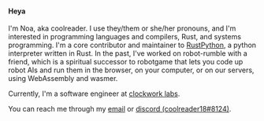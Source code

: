 #### Heya

I'm Noa, aka coolreader. I use they/them or she/her pronouns, and I'm interested
in programming languages and compilers, Rust, and systems programming. I'm a
core contributor and maintainer to
[RustPython](https://github.com/RustPython/RustPython), a python interpreter
written in Rust. In the past, I've worked on robot-rumble with a friend, which
is a spiritual successor to robotgame that lets you code up robot AIs and run
them in the browser, on your computer, or on our servers, using WebAssembly and
wasmer.

Currently, I'm a software engineer at
[clockwork labs](https://github.com/clockworklabs).

You can reach me through my [email](mailto:coolreader18@gmail.com) or
[discord (coolreader18#8124)](https://discord.com/users/191362465886502912).
